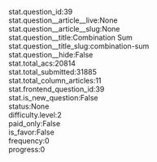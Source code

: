 stat.question_id:39  
stat.question__article__live:None  
stat.question__article__slug:None  
stat.question__title:Combination Sum  
stat.question__title_slug:combination-sum  
stat.question__hide:False  
stat.total_acs:20814  
stat.total_submitted:31885  
stat.total_column_articles:11  
stat.frontend_question_id:39  
stat.is_new_question:False  
status:None  
difficulty.level:2  
paid_only:False  
is_favor:False  
frequency:0  
progress:0  
